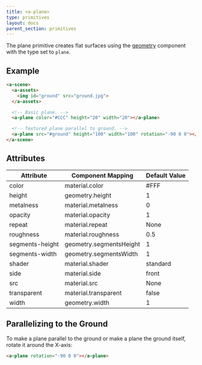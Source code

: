 ```yaml
---
title: <a-plane>
type: primitives
layout: docs
parent_section: primitives
---
```


[geometry]: ../components/geometry.md

The plane primitive creates flat surfaces using the [geometry][geometry]
component with the type set to `plane`.

## Example

```html
<a-scene>
  <a-assets>
    <img id="ground" src="ground.jpg">
  </a-assets>

  <!-- Basic plane. -->
  <a-plane color="#CCC" height="20" width="20"></a-plane>

  <!-- Textured plane parallel to ground. -->
  <a-plane src="#ground" height="100" width="100" rotation="-90 0 0"></a-plane>
</a-scene>
```

## Attributes

| Attribute       | Component Mapping       | Default Value |
| --------        | -----------------       | ------------- |
| color           | material.color          | #FFF          |
| height          | geometry.height         | 1             |
| metalness       | material.metalness      | 0             |
| opacity         | material.opacity        | 1             |
| repeat          | material.repeat         | None          |
| roughness       | material.roughness      | 0.5           |
| segments-height | geometry.segmentsHeight | 1             |
| segments-width  | geometry.segmentsWidth  | 1             |
| shader          | material.shader         | standard      |
| side            | material.side           | front         |
| src             | material.src            | None          |
| transparent     | material.transparent    | false         |
| width           | geometry.width          | 1             |

## Parallelizing to the Ground

To make a plane parallel to the ground or make a plane the ground itself,
rotate it around the X-axis:

```html
<a-plane rotation="-90 0 0"></a-plane>
```
